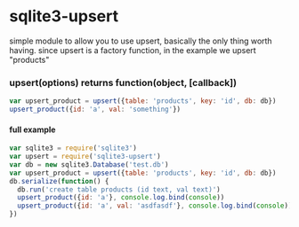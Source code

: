 # sqlite3-upsert

simple module to allow you to use upsert, basically the only thing worth having. since upsert is a factory function, in the example we upsert "products"

### upsert(options) returns function(object, [callback])
```javascript
var upsert_product = upsert({table: 'products', key: 'id', db: db})
upsert_product({id: 'a', val: 'something'})
```

#### full example
```javascript
var sqlite3 = require('sqlite3')
var upsert = require('sqlite3-upsert')
var db = new sqlite3.Database('test.db')
var upsert_product = upsert({table: 'products', key: 'id', db: db})
db.serialize(function() {
  db.run('create table products (id text, val text)')
  upsert_product({id: 'a'}, console.log.bind(console))
  upsert_product({id: 'a', val: 'asdfasdf'}, console.log.bind(console))
})
```
